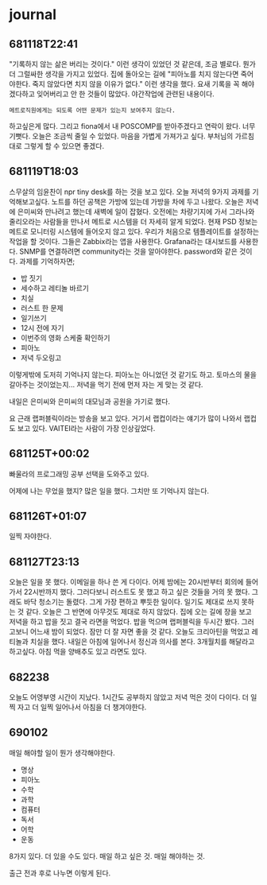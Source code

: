 # journal

## 681118T22:41

"기록하지 않는 삶은 버리는 것이다." 이런 생각이 있었던 것 같은데, 조금 별로다. 뭔가 더 그럴싸한 생각을 가지고 있었다.
집에 돌아오는 길에 "피아노를 치지 않는다면 죽어야한다. 죽지 않았다면 치지 않을 이유가 없다." 이런 생각을 했다.
요새 기록을 꼭 해야겠다하고 잊어버리고 안 한 것들이 많았다.
야간작업에 관련된 내용이다.

`메트로직원에게는 되도록 어떤 문제가 있는지 보여주지 않는다.`

하고싶은게 많다. 그리고 fiona에서 내 POSCOMP를 받아주겠다고 연락이 왔다. 너무 기뻣다.
오늘은 조금씩 줄일 수 있었다. 마음을 가볍게 가져가고 싶다. 부처님의 가르침대로 그렇게 할 수 있으면 좋겠다.

## 681119T18:03

스무살의 임윤찬이 npr tiny desk를 하는 것을 보고 있다.
오늘 저녁의 9가지 과제를 기억해보고싶다.
노트를 하던 공책은 가방에 있는데 가방을 차에 두고 나왔다.
오늘은 저녁에 은미씨와 만나려고 했는데 새벽에 일이 잡혔다.
오전에는 차량기지에 가서 그라나와 줄리오라는 사람들을 만나서 메트로 시스템을 더 자세히 알게 되었다.
현재 PSD 정보는 메트로 모니터링 시스템에 들어오지 않고 있다. 우리가 처음으로 템플레이트를 설정하는 작업을 할 것이다.
그들은 Zabbix라는 앱을 사용한다. Grafana라는 대시보드를 사용한다.
SNMP를 연결하려면 community라는 것을 알아야한다. password와 같은 것이다.
과제를 기억하자면;

- 밥 짓기
- 세수하고 레티놀 바르기
- 치실
- 러스트 한 문제
- 일기쓰기
- 12시 전에 자기
- 이번주의 영화 스케줄 확인하기
- 피아노
- 저녁 두오링고

이렇게밖에 도저히 기억나지 않는다.
피아노는 아니었던 것 같기도 하고.
토마스의 물을 갈아주는 것이었는지...
저녁을 먹기 전에 먼저 자는 게 맞는 것 같다.

내일은 은미씨와 은미씨의 대모님과 공원을 가기로 했다.

요 근래 랩퍼블릭이라는 방송을 보고 있다. 거기서 랩컵이라는 얘기가 많이 나와서 랩컵도 보고 있다. VAITEI라는 사람이 가장 인상깊었다.

## 681125T+00:02

빠울라의 프로그래밍 공부 선택을 도와주고 있다.

어제에 나는 무었을 했지?
많은 일을 했다. 그치만 또 기억나지 않는다.

## 681126T+01:07

일찍 자야한다.

## 681127T23:13

오늘은 일을 못 했다.
이메일을 하나 쓴 게 다이다.
어제 밤에는 20시반부터 회의에 들어가서 22시반까지 했다.
그러다보니 러스트도 못 했고 하고 싶은 것들을 거의 못 했다.
그래도 바닥 청소기는 돌렸다. 그게 가장 편하고 뿌듯한 일이다.
일기도 제대로 쓰지 못하는 것 같다.
오늘은 그 반면에 아무것도 제대로 하지 않았다.
집에 오는 길에 장을 보고 저녁을 하고 밥을 짓고 결국 라면을 먹었다.
밥을 먹으며 랩퍼블릭을 두시간 봤다. 그러고보니 어느새 밤이 되었다.
잠만 더 잘 자면 좋을 것 같다.
오늘도 크리아틴을 먹었고 레티놀과 치실을 했다.
내일은 아침에 일어나서 정신과 의사를 본다. 3개월치를 해달라고 하고싶다.
아침 먹을 양배추도 있고 라면도 있다.

## 682238

오늘도 어영부영 시간이 지났다. 1시간도 공부하지 않았고 저녁 먹은 것이 다이다.
더 일찍 자고 더 일찍 일어나서 아침을 더 챙겨야한다.

## 690102

매일 해야할 일이 뭔가 생각해야한다.

- 명상
- 피아노
- 수학
- 과학
- 컴퓨터
- 독서
- 어학
- 운동

8가지 있다. 더 있을 수도 있다. 매일 하고 싶은 것. 매일 해야하는 것.

출근 전과 후로 나누면 이렇게 된다.
